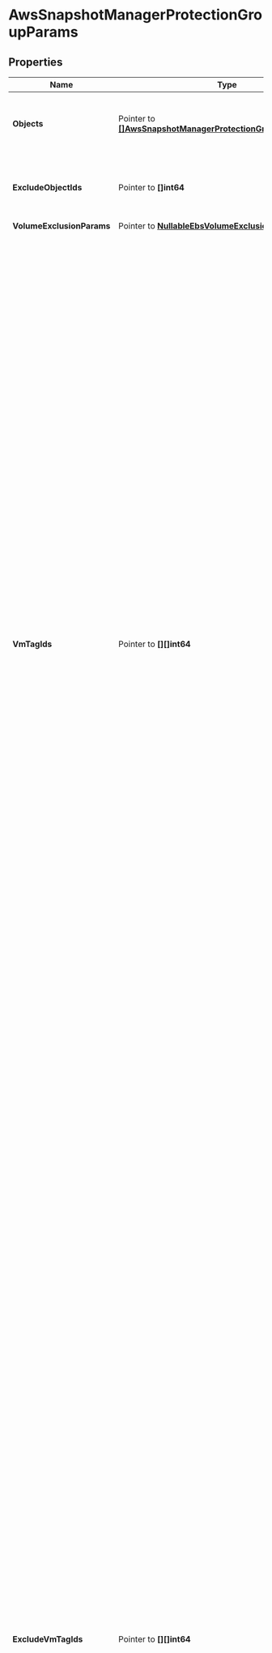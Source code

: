 # AwsSnapshotManagerProtectionGroupParams

## Properties

Name | Type | Description | Notes
------------ | ------------- | ------------- | -------------
**Objects** | Pointer to [**[]AwsSnapshotManagerProtectionGroupObjectParams**](AwsSnapshotManagerProtectionGroupObjectParams.md) | Specifies the objects to be included in the Protection Group. | [optional] 
**ExcludeObjectIds** | Pointer to **[]int64** | Specifies the objects to be excluded in the Protection Group. | [optional] 
**VolumeExclusionParams** | Pointer to [**NullableEbsVolumeExclusionParams**](EbsVolumeExclusionParams.md) |  | [optional] 
**VmTagIds** | Pointer to **[][]int64** | Array of Array of VM Tag Ids that Specify VMs to Protect. Optionally specify a list of VMs to protect by listing Protection Source ids of VM Tags in this two dimensional array. Using this two dimensional array of Tag ids, the Cluster generates a list of VMs to protect which are derived from intersections of the inner arrays and union of the outer array, as shown by the following example. To protect only &#39;Eng&#39; VMs in the East and all the VMs in the West, specify the following tag id array: [ [1101, 2221], [3031] ], where 1101 is the &#39;Eng&#39; VM Tag id, 2221 is the &#39;East&#39; VM Tag id and 3031 is the &#39;West&#39; VM Tag id. The inner array [1101, 2221] produces a list of VMs that are both tagged with &#39;Eng&#39; and &#39;East&#39; (an intersection). The outer array combines the list from the inner array with list of VMs tagged with &#39;West&#39; (a union). The list of resulting VMs are protected by this Protection Group. | [optional] 
**ExcludeVmTagIds** | Pointer to **[][]int64** | Array of Arrays of VM Tag Ids that Specify VMs to Exclude. Optionally specify a list of VMs to exclude from protecting by listing Protection Source ids of VM Tags in this two dimensional array. Using this two dimensional array of Tag ids, the Cluster generates a list of VMs to exclude from protecting, which are derived from intersections of the inner arrays and union of the outer array, as shown by the following example. For example a Datacenter is selected to be protected but you want to exclude all the &#39;Former Employees&#39; VMs in the East and West but keep all the VMs for &#39;Former Employees&#39; in the South which are also stored in this Datacenter, by specifying the following tag id array: [ [1000, 2221], [1000, 3031] ], where 1000 is the &#39;Former Employee&#39; VM Tag id, 2221 is the &#39;East&#39; VM Tag id and 3031 is the &#39;West&#39; VM Tag id. The first inner array [1000, 2221] produces a list of VMs that are both tagged with &#39;Former Employees&#39; and &#39;East&#39; (an intersection). The second inner array [1000, 3031] produces a list of VMs that are both tagged with &#39;Former Employees&#39; and &#39;West&#39; (an intersection). The outer array combines the list of VMs from the two inner arrays. The list of resulting VMs are excluded from being protected this Job. | [optional] 
**CreateAmi** | Pointer to **NullableBool** | Specifies whether AMI should be created after taking snapshots of the instance. | [optional] 
**AmiCreationFrequency** | Pointer to **NullableInt32** | The frequency of AMI creation. This should be set if the option to create AMI is set. A value of n creates an AMI from the snapshots after every n runs. eg. n &#x3D; 2 implies every alternate backup run starting from the first will create an AMI. | [optional] 
**SourceId** | Pointer to **NullableInt64** | Specifies the id of the parent of the objects. | [optional] [readonly] 
**SourceName** | Pointer to **NullableString** | Specifies the name of the parent of the objects. | [optional] [readonly] 

## Methods

### NewAwsSnapshotManagerProtectionGroupParams

`func NewAwsSnapshotManagerProtectionGroupParams() *AwsSnapshotManagerProtectionGroupParams`

NewAwsSnapshotManagerProtectionGroupParams instantiates a new AwsSnapshotManagerProtectionGroupParams object
This constructor will assign default values to properties that have it defined,
and makes sure properties required by API are set, but the set of arguments
will change when the set of required properties is changed

### NewAwsSnapshotManagerProtectionGroupParamsWithDefaults

`func NewAwsSnapshotManagerProtectionGroupParamsWithDefaults() *AwsSnapshotManagerProtectionGroupParams`

NewAwsSnapshotManagerProtectionGroupParamsWithDefaults instantiates a new AwsSnapshotManagerProtectionGroupParams object
This constructor will only assign default values to properties that have it defined,
but it doesn't guarantee that properties required by API are set

### GetObjects

`func (o *AwsSnapshotManagerProtectionGroupParams) GetObjects() []AwsSnapshotManagerProtectionGroupObjectParams`

GetObjects returns the Objects field if non-nil, zero value otherwise.

### GetObjectsOk

`func (o *AwsSnapshotManagerProtectionGroupParams) GetObjectsOk() (*[]AwsSnapshotManagerProtectionGroupObjectParams, bool)`

GetObjectsOk returns a tuple with the Objects field if it's non-nil, zero value otherwise
and a boolean to check if the value has been set.

### SetObjects

`func (o *AwsSnapshotManagerProtectionGroupParams) SetObjects(v []AwsSnapshotManagerProtectionGroupObjectParams)`

SetObjects sets Objects field to given value.

### HasObjects

`func (o *AwsSnapshotManagerProtectionGroupParams) HasObjects() bool`

HasObjects returns a boolean if a field has been set.

### GetExcludeObjectIds

`func (o *AwsSnapshotManagerProtectionGroupParams) GetExcludeObjectIds() []int64`

GetExcludeObjectIds returns the ExcludeObjectIds field if non-nil, zero value otherwise.

### GetExcludeObjectIdsOk

`func (o *AwsSnapshotManagerProtectionGroupParams) GetExcludeObjectIdsOk() (*[]int64, bool)`

GetExcludeObjectIdsOk returns a tuple with the ExcludeObjectIds field if it's non-nil, zero value otherwise
and a boolean to check if the value has been set.

### SetExcludeObjectIds

`func (o *AwsSnapshotManagerProtectionGroupParams) SetExcludeObjectIds(v []int64)`

SetExcludeObjectIds sets ExcludeObjectIds field to given value.

### HasExcludeObjectIds

`func (o *AwsSnapshotManagerProtectionGroupParams) HasExcludeObjectIds() bool`

HasExcludeObjectIds returns a boolean if a field has been set.

### SetExcludeObjectIdsNil

`func (o *AwsSnapshotManagerProtectionGroupParams) SetExcludeObjectIdsNil(b bool)`

 SetExcludeObjectIdsNil sets the value for ExcludeObjectIds to be an explicit nil

### UnsetExcludeObjectIds
`func (o *AwsSnapshotManagerProtectionGroupParams) UnsetExcludeObjectIds()`

UnsetExcludeObjectIds ensures that no value is present for ExcludeObjectIds, not even an explicit nil
### GetVolumeExclusionParams

`func (o *AwsSnapshotManagerProtectionGroupParams) GetVolumeExclusionParams() EbsVolumeExclusionParams`

GetVolumeExclusionParams returns the VolumeExclusionParams field if non-nil, zero value otherwise.

### GetVolumeExclusionParamsOk

`func (o *AwsSnapshotManagerProtectionGroupParams) GetVolumeExclusionParamsOk() (*EbsVolumeExclusionParams, bool)`

GetVolumeExclusionParamsOk returns a tuple with the VolumeExclusionParams field if it's non-nil, zero value otherwise
and a boolean to check if the value has been set.

### SetVolumeExclusionParams

`func (o *AwsSnapshotManagerProtectionGroupParams) SetVolumeExclusionParams(v EbsVolumeExclusionParams)`

SetVolumeExclusionParams sets VolumeExclusionParams field to given value.

### HasVolumeExclusionParams

`func (o *AwsSnapshotManagerProtectionGroupParams) HasVolumeExclusionParams() bool`

HasVolumeExclusionParams returns a boolean if a field has been set.

### SetVolumeExclusionParamsNil

`func (o *AwsSnapshotManagerProtectionGroupParams) SetVolumeExclusionParamsNil(b bool)`

 SetVolumeExclusionParamsNil sets the value for VolumeExclusionParams to be an explicit nil

### UnsetVolumeExclusionParams
`func (o *AwsSnapshotManagerProtectionGroupParams) UnsetVolumeExclusionParams()`

UnsetVolumeExclusionParams ensures that no value is present for VolumeExclusionParams, not even an explicit nil
### GetVmTagIds

`func (o *AwsSnapshotManagerProtectionGroupParams) GetVmTagIds() [][]int64`

GetVmTagIds returns the VmTagIds field if non-nil, zero value otherwise.

### GetVmTagIdsOk

`func (o *AwsSnapshotManagerProtectionGroupParams) GetVmTagIdsOk() (*[][]int64, bool)`

GetVmTagIdsOk returns a tuple with the VmTagIds field if it's non-nil, zero value otherwise
and a boolean to check if the value has been set.

### SetVmTagIds

`func (o *AwsSnapshotManagerProtectionGroupParams) SetVmTagIds(v [][]int64)`

SetVmTagIds sets VmTagIds field to given value.

### HasVmTagIds

`func (o *AwsSnapshotManagerProtectionGroupParams) HasVmTagIds() bool`

HasVmTagIds returns a boolean if a field has been set.

### SetVmTagIdsNil

`func (o *AwsSnapshotManagerProtectionGroupParams) SetVmTagIdsNil(b bool)`

 SetVmTagIdsNil sets the value for VmTagIds to be an explicit nil

### UnsetVmTagIds
`func (o *AwsSnapshotManagerProtectionGroupParams) UnsetVmTagIds()`

UnsetVmTagIds ensures that no value is present for VmTagIds, not even an explicit nil
### GetExcludeVmTagIds

`func (o *AwsSnapshotManagerProtectionGroupParams) GetExcludeVmTagIds() [][]int64`

GetExcludeVmTagIds returns the ExcludeVmTagIds field if non-nil, zero value otherwise.

### GetExcludeVmTagIdsOk

`func (o *AwsSnapshotManagerProtectionGroupParams) GetExcludeVmTagIdsOk() (*[][]int64, bool)`

GetExcludeVmTagIdsOk returns a tuple with the ExcludeVmTagIds field if it's non-nil, zero value otherwise
and a boolean to check if the value has been set.

### SetExcludeVmTagIds

`func (o *AwsSnapshotManagerProtectionGroupParams) SetExcludeVmTagIds(v [][]int64)`

SetExcludeVmTagIds sets ExcludeVmTagIds field to given value.

### HasExcludeVmTagIds

`func (o *AwsSnapshotManagerProtectionGroupParams) HasExcludeVmTagIds() bool`

HasExcludeVmTagIds returns a boolean if a field has been set.

### GetCreateAmi

`func (o *AwsSnapshotManagerProtectionGroupParams) GetCreateAmi() bool`

GetCreateAmi returns the CreateAmi field if non-nil, zero value otherwise.

### GetCreateAmiOk

`func (o *AwsSnapshotManagerProtectionGroupParams) GetCreateAmiOk() (*bool, bool)`

GetCreateAmiOk returns a tuple with the CreateAmi field if it's non-nil, zero value otherwise
and a boolean to check if the value has been set.

### SetCreateAmi

`func (o *AwsSnapshotManagerProtectionGroupParams) SetCreateAmi(v bool)`

SetCreateAmi sets CreateAmi field to given value.

### HasCreateAmi

`func (o *AwsSnapshotManagerProtectionGroupParams) HasCreateAmi() bool`

HasCreateAmi returns a boolean if a field has been set.

### SetCreateAmiNil

`func (o *AwsSnapshotManagerProtectionGroupParams) SetCreateAmiNil(b bool)`

 SetCreateAmiNil sets the value for CreateAmi to be an explicit nil

### UnsetCreateAmi
`func (o *AwsSnapshotManagerProtectionGroupParams) UnsetCreateAmi()`

UnsetCreateAmi ensures that no value is present for CreateAmi, not even an explicit nil
### GetAmiCreationFrequency

`func (o *AwsSnapshotManagerProtectionGroupParams) GetAmiCreationFrequency() int32`

GetAmiCreationFrequency returns the AmiCreationFrequency field if non-nil, zero value otherwise.

### GetAmiCreationFrequencyOk

`func (o *AwsSnapshotManagerProtectionGroupParams) GetAmiCreationFrequencyOk() (*int32, bool)`

GetAmiCreationFrequencyOk returns a tuple with the AmiCreationFrequency field if it's non-nil, zero value otherwise
and a boolean to check if the value has been set.

### SetAmiCreationFrequency

`func (o *AwsSnapshotManagerProtectionGroupParams) SetAmiCreationFrequency(v int32)`

SetAmiCreationFrequency sets AmiCreationFrequency field to given value.

### HasAmiCreationFrequency

`func (o *AwsSnapshotManagerProtectionGroupParams) HasAmiCreationFrequency() bool`

HasAmiCreationFrequency returns a boolean if a field has been set.

### SetAmiCreationFrequencyNil

`func (o *AwsSnapshotManagerProtectionGroupParams) SetAmiCreationFrequencyNil(b bool)`

 SetAmiCreationFrequencyNil sets the value for AmiCreationFrequency to be an explicit nil

### UnsetAmiCreationFrequency
`func (o *AwsSnapshotManagerProtectionGroupParams) UnsetAmiCreationFrequency()`

UnsetAmiCreationFrequency ensures that no value is present for AmiCreationFrequency, not even an explicit nil
### GetSourceId

`func (o *AwsSnapshotManagerProtectionGroupParams) GetSourceId() int64`

GetSourceId returns the SourceId field if non-nil, zero value otherwise.

### GetSourceIdOk

`func (o *AwsSnapshotManagerProtectionGroupParams) GetSourceIdOk() (*int64, bool)`

GetSourceIdOk returns a tuple with the SourceId field if it's non-nil, zero value otherwise
and a boolean to check if the value has been set.

### SetSourceId

`func (o *AwsSnapshotManagerProtectionGroupParams) SetSourceId(v int64)`

SetSourceId sets SourceId field to given value.

### HasSourceId

`func (o *AwsSnapshotManagerProtectionGroupParams) HasSourceId() bool`

HasSourceId returns a boolean if a field has been set.

### SetSourceIdNil

`func (o *AwsSnapshotManagerProtectionGroupParams) SetSourceIdNil(b bool)`

 SetSourceIdNil sets the value for SourceId to be an explicit nil

### UnsetSourceId
`func (o *AwsSnapshotManagerProtectionGroupParams) UnsetSourceId()`

UnsetSourceId ensures that no value is present for SourceId, not even an explicit nil
### GetSourceName

`func (o *AwsSnapshotManagerProtectionGroupParams) GetSourceName() string`

GetSourceName returns the SourceName field if non-nil, zero value otherwise.

### GetSourceNameOk

`func (o *AwsSnapshotManagerProtectionGroupParams) GetSourceNameOk() (*string, bool)`

GetSourceNameOk returns a tuple with the SourceName field if it's non-nil, zero value otherwise
and a boolean to check if the value has been set.

### SetSourceName

`func (o *AwsSnapshotManagerProtectionGroupParams) SetSourceName(v string)`

SetSourceName sets SourceName field to given value.

### HasSourceName

`func (o *AwsSnapshotManagerProtectionGroupParams) HasSourceName() bool`

HasSourceName returns a boolean if a field has been set.

### SetSourceNameNil

`func (o *AwsSnapshotManagerProtectionGroupParams) SetSourceNameNil(b bool)`

 SetSourceNameNil sets the value for SourceName to be an explicit nil

### UnsetSourceName
`func (o *AwsSnapshotManagerProtectionGroupParams) UnsetSourceName()`

UnsetSourceName ensures that no value is present for SourceName, not even an explicit nil

[[Back to Model list]](../README.md#documentation-for-models) [[Back to API list]](../README.md#documentation-for-api-endpoints) [[Back to README]](../README.md)


